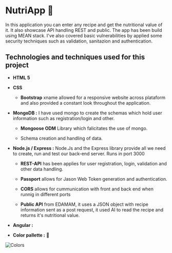 # NutriApp  :green_salad:   
In this application you can enter any recipe and get the nutritional value of it. It also showcase API handling REST and public. 
The app has been build using MEAN stack. I've also covered basic vulnerabilities by applied some security techniques such as 
validation, sanitazion and authentication. 
## Technologies and techniques used for this project
* **HTML 5**


* **CSS**
   * **Bootstrap** xname allowed for a responsive website across plataform and also provided a constant look throughout the application.
   
   
* **MongoDB :** I have used mongo to create the schemas which hold user information such as registration/login and other.
   * **Mongoose ODM** Library which falicitates the use of mongo.
   
   * Schema creation and handling of data.
   
   
* **Node.js / Express :** Node.Js and the Express library provide all we need to create, run and test our back-end server. 
Runs in port 3000
   * **REST-API** has been applies for user registration, login, validation and other data handling.
   
   * **Passport** allows for Jason Web Token generation and authentication.
   
   * **CORS** allows for cummunication with front and back end when runnig in different ports
   
   * **Public API** from EDAMAM, it uses a JSON object with recipe information sent as a post request, it used AI to read the recipe and returns it's nutritional value.


* **Angular :** 


* **Color pallette :** :art: 




![Colors](images/task_list_color_palette.png?raw=true "Color Palette")
